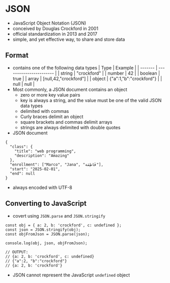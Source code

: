 # JSON
- JavaScript Object Notation (JSON)
- conceived by Douglas Crockford in 2001
- official standardization in 2013 and 2017
- simple, and yet effective way, to share and store data

## Format
- contains one of the following data types
| Type    | Example                 |
| ------- | ----------------------- |
| string  | "crockford"             |
| number  | 42                      |
| boolean | true                    |
| array   | [null,42,"crockford"]   |
| object  | {"a":1,"b":"crockford"} |
| null    | null                    |
- Most commonly, a JSON document contains an object
    - zero or more key value pairs
    - key is always a string, and the value must be one of the valid JSON data types
    - delimited with commas
    - Curly braces delimit an object
    - square brackets and commas delimit arrays
    - strings are always delimited with double quotes
- JSON document
```
{
  "class": {
    "title": "web programming",
    "description": "Amazing"
  },
  "enrollment": ["Marco", "Jana", "فَاطِمَة"],
  "start": "2025-02-01",
  "end": null
}
```
- always encoded with UTF-8

## Converting to JavaScript
- covert using `JSON.parse` and `JSON.stringify`
```
const obj = { a: 2, b: 'crockford', c: undefined };
const json = JSON.stringify(obj);
const objFromJson = JSON.parse(json);

console.log(obj, json, objFromJson);

// OUTPUT:
// {a: 2, b: 'crockford', c: undefined}
// {"a":2, "b":"crockford"}
// {a: 2, b: 'crockford'}
```
- JSON cannot represent the JavaScript `undefined` object